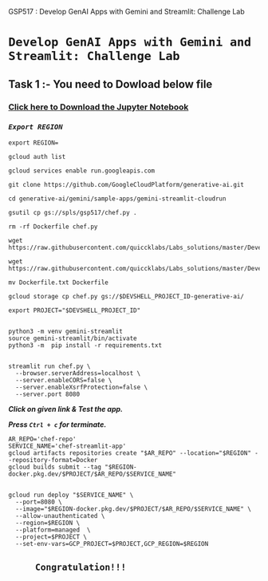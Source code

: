 GSP517 :  Develop GenAI Apps with Gemini and Streamlit: Challenge Lab 

# ```Develop GenAI Apps with Gemini and Streamlit: Challenge Lab```


## Task 1 :- You need to Dowload below file 
### [Click here to Download the Jupyter Notebook](https://github.com/quiccklabs/Labs_solutions/blob/master/Develop%20GenAI%20Apps%20with%20Gemini%20and%20Streamlit%20Challenge%20Lab/prompt.ipynb)



### ***```Export REGION ```***

```
export REGION=
```
```
gcloud auth list

gcloud services enable run.googleapis.com

git clone https://github.com/GoogleCloudPlatform/generative-ai.git

cd generative-ai/gemini/sample-apps/gemini-streamlit-cloudrun

gsutil cp gs://spls/gsp517/chef.py .

rm -rf Dockerfile chef.py

wget https://raw.githubusercontent.com/quiccklabs/Labs_solutions/master/Develop%20GenAI%20Apps%20with%20Gemini%20and%20Streamlit%20Challenge%20Lab/Dockerfile.txt

wget https://raw.githubusercontent.com/quiccklabs/Labs_solutions/master/Develop%20GenAI%20Apps%20with%20Gemini%20and%20Streamlit%20Challenge%20Lab/chef.py

mv Dockerfile.txt Dockerfile

gcloud storage cp chef.py gs://$DEVSHELL_PROJECT_ID-generative-ai/

export PROJECT="$DEVSHELL_PROJECT_ID"


python3 -m venv gemini-streamlit
source gemini-streamlit/bin/activate
python3 -m  pip install -r requirements.txt


streamlit run chef.py \
  --browser.serverAddress=localhost \
  --server.enableCORS=false \
  --server.enableXsrfProtection=false \
  --server.port 8080
```

***Click on given link & Test the app.***

***Press ```Ctrl + c``` for terminate.***

```
AR_REPO='chef-repo'
SERVICE_NAME='chef-streamlit-app' 
gcloud artifacts repositories create "$AR_REPO" --location="$REGION" --repository-format=Docker
gcloud builds submit --tag "$REGION-docker.pkg.dev/$PROJECT/$AR_REPO/$SERVICE_NAME"


gcloud run deploy "$SERVICE_NAME" \
  --port=8080 \
  --image="$REGION-docker.pkg.dev/$PROJECT/$AR_REPO/$SERVICE_NAME" \
  --allow-unauthenticated \
  --region=$REGION \
  --platform=managed  \
  --project=$PROJECT \
  --set-env-vars=GCP_PROJECT=$PROJECT,GCP_REGION=$REGION

```
##         ```     Congratulation!!!```

